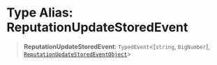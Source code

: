 # Type Alias: ReputationUpdateStoredEvent

> **ReputationUpdateStoredEvent**: `TypedEvent`\<\[`string`, `BigNumber`\], [`ReputationUpdateStoredEventObject`](../interfaces/ReputationUpdateStoredEventObject.md)\>
